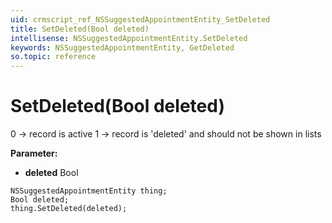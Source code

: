 ```yaml
---
uid: crmscript_ref_NSSuggestedAppointmentEntity_SetDeleted
title: SetDeleted(Bool deleted)
intellisense: NSSuggestedAppointmentEntity.SetDeleted
keywords: NSSuggestedAppointmentEntity, GetDeleted
so.topic: reference
---
```


# SetDeleted(Bool deleted)

0 -> record is active 1 -> record is 'deleted' and should not be shown in lists

**Parameter:** 
* **deleted** Bool

```crmscript
NSSuggestedAppointmentEntity thing;
Bool deleted;
thing.SetDeleted(deleted);
```

